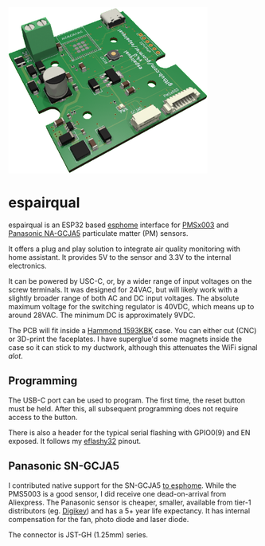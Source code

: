 <img src=images/espairqual_v4.png width=400px />

# espairqual
espairqual is an ESP32 based [esphome](https://esphome.io/) interface for [PMSx003](https://esphome.io/components/sensor/pmsx003.html) and [Panasonic NA-GCJA5](https://na.industrial.panasonic.com/products/sensors/air-quality-gas-flow-sensors/lineup/laser-type-pm-sensor/series/123557/model/123559) particulate matter (PM) sensors.



It offers a plug and play solution to integrate air quality monitoring with home assistant. It provides 5V to the sensor and 3.3V to the internal electronics.

It can be powered by USC-C, or, by a wider range of input voltages on the screw terminals. It was designed for 24VAC, but will likely work with a slightly broader range
of both AC and DC input voltages. The absolute maximum voltage for the switching regulator is 40VDC, which means up to around 28VAC. The minimum DC is approximately 9VDC.

The PCB will fit inside a [Hammond 1593KBK](https://www.hammfg.com/part/1593KBK) case. You can either cut (CNC) or 3D-print the faceplates. I have superglue'd some magnets inside the case so it can stick to my ductwork, although this attenuates the WiFi signal *alot*.

## Programming
The USB-C port can be used to program. The first time, the reset button must be held. After this, all subsequent programming does not require access to the button.

There is also a header for the typical serial flashing with GPIO0(9) and EN exposed. It follows my [eflashy32](https://github.com/gcormier/eflashy32) pinout.

## Panasonic SN-GCJA5
I contributed native support for the SN-GCJA5 [to esphome](https://esphome.io/components/sensor/gcja5.html). While the PMS5003 is a good sensor, I did receive one dead-on-arrival from Aliexpress. The Panasonic sensor is cheaper, smaller, available from tier-1 distributors (eg. [Digikey](https://www.digikey.ca/en/products/detail/panasonic-electronic-components/SN-GCJA5/10443899)) and has a 5+ year life expectancy. It has internal compensation for the fan, photo diode and laser diode.

The connector is JST-GH (1.25mm) series.